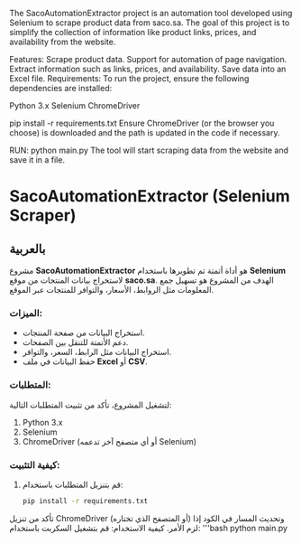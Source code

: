 The SacoAutomationExtractor project is an automation tool developed using Selenium to scrape product data from saco.sa. The goal of this project is to simplify the collection of information like product links, prices, and availability from the website.

Features:
Scrape product data.
Support for automation of page navigation.
Extract information such as links, prices, and availability.
Save data into an Excel file.
Requirements:
To run the project, ensure the following dependencies are installed:

Python 3.x
Selenium
ChromeDriver

pip install -r requirements.txt
Ensure ChromeDriver (or the browser you choose) is downloaded and the path is updated in the code if necessary.

RUN: 
python main.py
The tool will start scraping data from the website and save it in a file.






# SacoAutomationExtractor (Selenium Scraper)

## بالعربية
مشروع **SacoAutomationExtractor** هو أداة أتمتة تم تطويرها باستخدام **Selenium** لاستخراج بيانات المنتجات من موقع **saco.sa**. الهدف من المشروع هو تسهيل جمع المعلومات مثل الروابط، الأسعار، والتوافر للمنتجات عبر الموقع.

### الميزات:
- استخراج البيانات من صفحة المنتجات.
- دعم الأتمتة للتنقل بين الصفحات.
- استخراج البيانات مثل الرابط، السعر، والتوافر.
- حفظ البيانات في ملف **Excel** أو **CSV**.

### المتطلبات:
لتشغيل المشروع، تأكد من تثبيت المتطلبات التالية:
1. Python 3.x
2. Selenium
3. ChromeDriver (أو أي متصفح آخر تدعمه Selenium)

### كيفية التثبيت:
1. قم بتنزيل المتطلبات باستخدام:
   ```bash
   pip install -r requirements.txt

تأكد من تنزيل ChromeDriver (أو المتصفح الذي تختاره) وتحديث المسار في الكود إذا لزم الأمر.
كيفية الاستخدام:
قم بتشغيل السكربت باستخدام:
'''bash
python main.py

